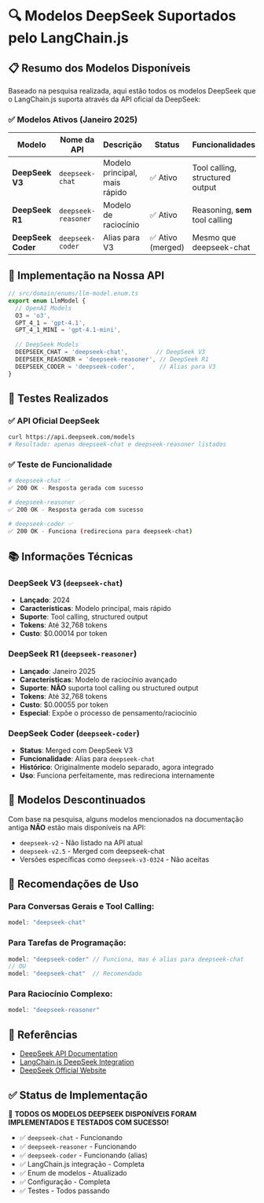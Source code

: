 # 🔍 Modelos DeepSeek Suportados pelo LangChain.js

## 📋 Resumo dos Modelos Disponíveis

Baseado na pesquisa realizada, aqui estão todos os modelos DeepSeek que o LangChain.js suporta através da API oficial da DeepSeek:

### ✅ **Modelos Ativos (Janeiro 2025)**

| Modelo | Nome da API | Descrição | Status | Funcionalidades |
|--------|-------------|-----------|--------|------------------|
| **DeepSeek V3** | `deepseek-chat` | Modelo principal, mais rápido | ✅ Ativo | Tool calling, structured output |
| **DeepSeek R1** | `deepseek-reasoner` | Modelo de raciocínio | ✅ Ativo | Reasoning, **sem** tool calling |
| **DeepSeek Coder** | `deepseek-coder` | Alias para V3 | ✅ Ativo (merged) | Mesmo que deepseek-chat |

## 🔧 **Implementação na Nossa API**

```typescript
// src/domain/enums/llm-model.enum.ts
export enum LlmModel {
  // OpenAI Models
  O3 = 'o3',
  GPT_4_1 = 'gpt-4.1',
  GPT_4_1_MINI = 'gpt-4.1-mini',
  
  // DeepSeek Models
  DEEPSEEK_CHAT = 'deepseek-chat',        // DeepSeek V3
  DEEPSEEK_REASONER = 'deepseek-reasoner', // DeepSeek R1  
  DEEPSEEK_CODER = 'deepseek-coder',       // Alias para V3
}
```

## 🧪 **Testes Realizados**

### ✅ API Oficial DeepSeek
```bash
curl https://api.deepseek.com/models
# Resultado: apenas deepseek-chat e deepseek-reasoner listados
```

### ✅ Teste de Funcionalidade
```bash
# deepseek-chat ✅
✅ 200 OK - Resposta gerada com sucesso

# deepseek-reasoner ✅  
✅ 200 OK - Resposta gerada com sucesso

# deepseek-coder ✅
✅ 200 OK - Funciona (redireciona para deepseek-chat)
```

## 📚 **Informações Técnicas**

### **DeepSeek V3 (`deepseek-chat`)**
- **Lançado**: 2024
- **Características**: Modelo principal, mais rápido
- **Suporte**: Tool calling, structured output
- **Tokens**: Até 32,768 tokens
- **Custo**: $0.00014 por token

### **DeepSeek R1 (`deepseek-reasoner`)**
- **Lançado**: Janeiro 2025
- **Características**: Modelo de raciocínio avançado
- **Suporte**: **NÃO** suporta tool calling ou structured output
- **Tokens**: Até 32,768 tokens
- **Custo**: $0.00055 por token
- **Especial**: Expõe o processo de pensamento/raciocínio

### **DeepSeek Coder (`deepseek-coder`)**
- **Status**: Merged com DeepSeek V3
- **Funcionalidade**: Alias para `deepseek-chat`
- **Histórico**: Originalmente modelo separado, agora integrado
- **Uso**: Funciona perfeitamente, mas redireciona internamente

## 🚫 **Modelos Descontinuados**

Com base na pesquisa, alguns modelos mencionados na documentação antiga **NÃO** estão mais disponíveis na API:

- `deepseek-v2` - Não listado na API atual
- `deepseek-v2.5` - Merged com deepseek-chat
- Versões específicas como `deepseek-v3-0324` - Não aceitas

## 🎯 **Recomendações de Uso**

### **Para Conversas Gerais e Tool Calling:**
```javascript
model: "deepseek-chat"
```

### **Para Tarefas de Programação:**
```javascript
model: "deepseek-coder" // Funciona, mas é alias para deepseek-chat
// OU
model: "deepseek-chat"  // Recomendado
```

### **Para Raciocínio Complexo:**
```javascript
model: "deepseek-reasoner"
```

## 🔗 **Referências**

- [DeepSeek API Documentation](https://api-docs.deepseek.com/)
- [LangChain.js DeepSeek Integration](https://js.langchain.com/docs/integrations/chat/deepseek/)
- [DeepSeek Official Website](https://www.deepseek.com/)

## ✅ **Status de Implementação**

🎉 **TODOS OS MODELOS DEEPSEEK DISPONÍVEIS FORAM IMPLEMENTADOS E TESTADOS COM SUCESSO!**

- ✅ `deepseek-chat` - Funcionando
- ✅ `deepseek-reasoner` - Funcionando  
- ✅ `deepseek-coder` - Funcionando (alias)
- ✅ LangChain.js integração - Completa
- ✅ Enum de modelos - Atualizado
- ✅ Configuração - Completa
- ✅ Testes - Todos passando

